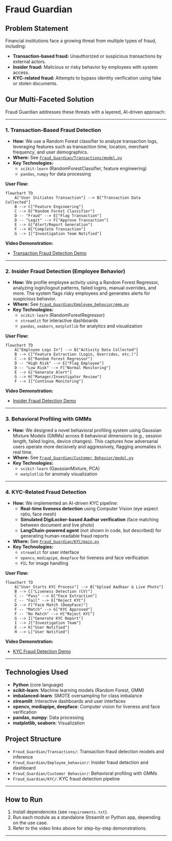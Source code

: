 # Fraud Guardian

## Problem Statement

Financial institutions face a growing threat from multiple types of fraud, including:
- **Transaction-based fraud:** Unauthorized or suspicious transactions by external actors.
- **Insider fraud:** Malicious or risky behavior by employees with system access.
- **KYC-related fraud:** Attempts to bypass identity verification using fake or stolen documents.

## Our Multi-Faceted Solution

Fraud Guardian addresses these threats with a layered, AI-driven approach:

---

### 1. Transaction-Based Fraud Detection

- **How:** We use a Random Forest classifier to analyze transaction logs, leveraging features such as transaction time, location, merchant frequency, and user demographics.
- **Where:** See [`Fraud_Guardian/Transactions/model.py`](Fraud_Guardian/Transactions/model.py)
- **Key Technologies:** 
  - `scikit-learn` (RandomForestClassifier, feature engineering)
  - `pandas`, `numpy` for data processing

**User Flow:**
```mermaid
flowchart TD
    A["User Initiates Transaction"] --> B["Transaction Data Collected"]
    B --> C["Feature Engineering"]
    C --> D["Random Forest Classifier"]
    D -- "Fraud" --> E["Flag Transaction"]
    D -- "Legit" --> F["Approve Transaction"]
    E --> G["Alert/Report Generation"]
    F --> H["Complete Transaction"]
    G --> I["Investigation Team Notified"]
```

**Video Demonstration:**
- [Transaction Fraud Detection Demo](https://drive.google.com/file/d/1WgTyui917R_p_FktueX8mgUJGVqKQA9r/view?resourcekey)

---

### 2. Insider Fraud Detection (Employee Behavior)

- **How:** We profile employee activity using a Random Forest Regressor, analyzing login/logout patterns, failed logins, manual overrides, and more. The system flags risky employees and generates alerts for suspicious behavior.
- **Where:** See [`Fraud_Guardian/Employee_behavior/emp.py`](Fraud_Guardian/Employee_behavior/emp.py)
- **Key Technologies:** 
  - `scikit-learn` (RandomForestRegressor)
  - `streamlit` for interactive dashboards
  - `pandas`, `seaborn`, `matplotlib` for analytics and visualization

**User Flow:**
```mermaid
flowchart TD
    A["Employee Logs In"] --> B["Activity Data Collected"]
    B --> C["Feature Extraction (Login, Overrides, etc.)"]
    C --> D["Random Forest Regressor"]
    D -- "High Risk" --> E["Flag Employee"]
    D -- "Low Risk" --> F["Normal Monitoring"]
    E --> G["Generate Alert"]
    G --> H["Manager/Investigator Review"]
    F --> I["Continue Monitoring"]
```

**Video Demonstration:**
- [Insider Fraud Detection Demo](https://drive.google.com/file/d/1Ft3a7hw-A9IwQGJAmXCFRSxvOLmOb7hC/view?usp=sharing)

---

### 3. Behavioral Profiling with GMMs

- **How:** We designed a novel behavioral profiling system using Gaussian Mixture Models (GMMs) across 8 behavioral dimensions (e.g., session length, failed logins, device changes). This captures how adversarial users operate more decisively and aggressively, flagging anomalies in real time.
- **Where:** See [`Fraud_Guardian/Customer Behavior/model.py`](Fraud_Guardian/Customer%20Behavior/model.py)
- **Key Technologies:** 
  - `scikit-learn` (GaussianMixture, PCA)
  - `matplotlib` for anomaly visualization

---

### 4. KYC-Related Fraud Detection

- **How:** We implemented an AI-driven KYC pipeline:
  - **Real-time liveness detection** using Computer Vision (eye aspect ratio, face mesh)
  - **Simulated DigiLocker-based Aadhar verification** (face matching between document and live photo)
  - **LangChain-powered agent** (not shown in code, but described) for generating human-readable fraud reports
- **Where:** See [`Fraud_Guardian/KYC/main.py`](Fraud_Guardian/KYC/main.py)
- **Key Technologies:** 
  - `streamlit` for user interface
  - `opencv`, `mediapipe`, `deepface` for liveness and face verification
  - `PIL` for image handling

**User Flow:**
```mermaid
flowchart TD
    A["User Starts KYC Process"] --> B["Upload Aadhaar & Live Photo"]
    B --> C["Liveness Detection (CV)"]
    C -- "Pass" --> D["Face Extraction"]
    C -- "Fail" --> E["Reject KYC"]
    D --> F["Face Match (DeepFace)"]
    F -- "Match" --> G["KYC Approved"]
    F -- "No Match" --> H["Reject KYC"]
    G --> I["Generate KYC Report"]
    I --> J["Investigation Team"]
    E --> K["User Notified"]
    H --> L["User Notified"]
```

**Video Demonstration:**
- [KYC Fraud Detection Demo](#)

---

## Technologies Used

- **Python** (core language)
- **scikit-learn**: Machine learning models (Random Forest, GMM)
- **imbalanced-learn**: SMOTE oversampling for class imbalance
- **streamlit**: Interactive dashboards and user interfaces
- **opencv, mediapipe, deepface**: Computer vision for liveness and face verification
- **pandas, numpy**: Data processing
- **matplotlib, seaborn**: Visualization

## Project Structure

- `Fraud_Guardian/Transactions/`: Transaction fraud detection models and inference
- `Fraud_Guardian/Employee_behavior/`: Insider fraud detection and dashboard
- `Fraud_Guardian/Customer Behavior/`: Behavioral profiling with GMMs
- `Fraud_Guardian/KYC/`: KYC fraud detection pipeline

---

## How to Run

1. Install dependencies (see `requirements.txt`).
2. Run each module as a standalone Streamlit or Python app, depending on the use case.
3. Refer to the video links above for step-by-step demonstrations.

---
